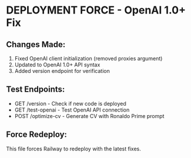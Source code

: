 # DEPLOYMENT FORCE - OpenAI 1.0+ Fix

## Changes Made:
1. Fixed OpenAI client initialization (removed proxies argument)
2. Updated to OpenAI 1.0+ API syntax
3. Added version endpoint for verification

## Test Endpoints:
- GET /version - Check if new code is deployed
- GET /test-openai - Test OpenAI API connection
- POST /optimize-cv - Generate CV with Ronaldo Prime prompt

## Force Redeploy:
This file forces Railway to redeploy with the latest fixes.

